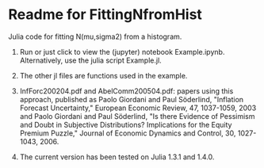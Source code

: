 Readme for FittingNfromHist
===========================

Julia code for fitting N(mu,sigma2) from a histogram. 

1. Run or just click to view the (jupyter) notebook Example.ipynb. Alternatively, use the julia script Example.jl. 

2. The other jl files are functions used in the example.

3. InfForc200204.pdf and AbelComm200504.pdf: papers using this approach, published as
Paolo Giordani and Paul Söderlind, "Inflation Forecast Uncertainty," European Economic Review, 47, 1037-1059, 2003 and
Paolo Giordani and Paul Söderlind, "Is there Evidence of Pessimism and Doubt in Subjective Distributions? Implications for the Equity Premium Puzzle," Journal of Economic Dynamics and Control, 30, 1027-1043, 2006.

4. The current version has been tested on Julia 1.3.1 and 1.4.0.
